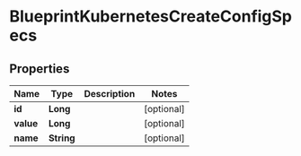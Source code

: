 

# BlueprintKubernetesCreateConfigSpecs

## Properties

Name | Type | Description | Notes
------------ | ------------- | ------------- | -------------
**id** | **Long** |  |  [optional]
**value** | **Long** |  |  [optional]
**name** | **String** |  |  [optional]



